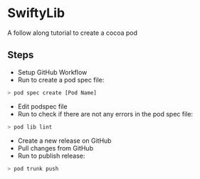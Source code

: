 # SwiftyLib

A follow along tutorial to create a cocoa pod

## Steps

- Setup GitHub Workflow
- Run to create a pod spec file:

```bash
> pod spec create [Pod Name]
```

- Edit podspec file
- Run to check if there are not any errors in the pod spec file:

```bash
> pod lib lint
```

- Create a new release on GitHub
- Pull changes from GitHub
- Run to publish release:

```bash
> pod trunk push
```
